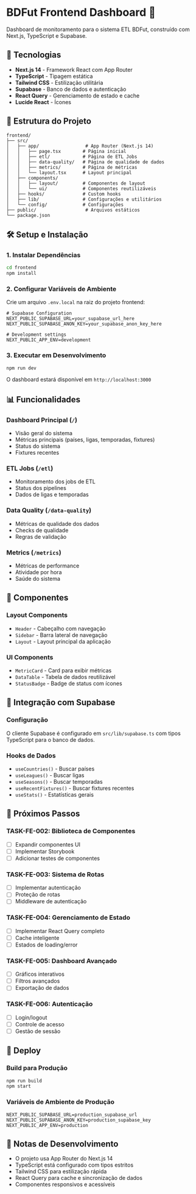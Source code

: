 # BDFut Frontend Dashboard 🎨

Dashboard de monitoramento para o sistema ETL BDFut, construído com Next.js, TypeScript e Supabase.

## 🚀 Tecnologias

- **Next.js 14** - Framework React com App Router
- **TypeScript** - Tipagem estática
- **Tailwind CSS** - Estilização utilitária
- **Supabase** - Banco de dados e autenticação
- **React Query** - Gerenciamento de estado e cache
- **Lucide React** - Ícones

## 📁 Estrutura do Projeto

```
frontend/
├── src/
│   ├── app/                 # App Router (Next.js 14)
│   │   ├── page.tsx        # Página inicial
│   │   ├── etl/            # Página de ETL Jobs
│   │   ├── data-quality/   # Página de qualidade de dados
│   │   ├── metrics/        # Página de métricas
│   │   └── layout.tsx      # Layout principal
│   ├── components/
│   │   ├── layout/         # Componentes de layout
│   │   └── ui/             # Componentes reutilizáveis
│   ├── hooks/              # Custom hooks
│   ├── lib/                # Configurações e utilitários
│   └── config/             # Configurações
├── public/                  # Arquivos estáticos
└── package.json
```

## 🛠️ Setup e Instalação

### 1. Instalar Dependências

```bash
cd frontend
npm install
```

### 2. Configurar Variáveis de Ambiente

Crie um arquivo `.env.local` na raiz do projeto frontend:

```env
# Supabase Configuration
NEXT_PUBLIC_SUPABASE_URL=your_supabase_url_here
NEXT_PUBLIC_SUPABASE_ANON_KEY=your_supabase_anon_key_here

# Development settings
NEXT_PUBLIC_APP_ENV=development
```

### 3. Executar em Desenvolvimento

```bash
npm run dev
```

O dashboard estará disponível em `http://localhost:3000`

## 📊 Funcionalidades

### Dashboard Principal (`/`)
- Visão geral do sistema
- Métricas principais (países, ligas, temporadas, fixtures)
- Status do sistema
- Fixtures recentes

### ETL Jobs (`/etl`)
- Monitoramento dos jobs de ETL
- Status dos pipelines
- Dados de ligas e temporadas

### Data Quality (`/data-quality`)
- Métricas de qualidade dos dados
- Checks de qualidade
- Regras de validação

### Metrics (`/metrics`)
- Métricas de performance
- Atividade por hora
- Saúde do sistema

## 🎨 Componentes

### Layout Components
- `Header` - Cabeçalho com navegação
- `Sidebar` - Barra lateral de navegação
- `Layout` - Layout principal da aplicação

### UI Components
- `MetricCard` - Card para exibir métricas
- `DataTable` - Tabela de dados reutilizável
- `StatusBadge` - Badge de status com ícones

## 🔌 Integração com Supabase

### Configuração
O cliente Supabase é configurado em `src/lib/supabase.ts` com tipos TypeScript para o banco de dados.

### Hooks de Dados
- `useCountries()` - Buscar países
- `useLeagues()` - Buscar ligas
- `useSeasons()` - Buscar temporadas
- `useRecentFixtures()` - Buscar fixtures recentes
- `useStats()` - Estatísticas gerais

## 🎯 Próximos Passos

### TASK-FE-002: Biblioteca de Componentes
- [ ] Expandir componentes UI
- [ ] Implementar Storybook
- [ ] Adicionar testes de componentes

### TASK-FE-003: Sistema de Rotas
- [ ] Implementar autenticação
- [ ] Proteção de rotas
- [ ] Middleware de autenticação

### TASK-FE-004: Gerenciamento de Estado
- [ ] Implementar React Query completo
- [ ] Cache inteligente
- [ ] Estados de loading/error

### TASK-FE-005: Dashboard Avançado
- [ ] Gráficos interativos
- [ ] Filtros avançados
- [ ] Exportação de dados

### TASK-FE-006: Autenticação
- [ ] Login/logout
- [ ] Controle de acesso
- [ ] Gestão de sessão

## 🚀 Deploy

### Build para Produção

```bash
npm run build
npm start
```

### Variáveis de Ambiente de Produção

```env
NEXT_PUBLIC_SUPABASE_URL=production_supabase_url
NEXT_PUBLIC_SUPABASE_ANON_KEY=production_supabase_key
NEXT_PUBLIC_APP_ENV=production
```

## 📝 Notas de Desenvolvimento

- O projeto usa App Router do Next.js 14
- TypeScript está configurado com tipos estritos
- Tailwind CSS para estilização rápida
- React Query para cache e sincronização de dados
- Componentes responsivos e acessíveis